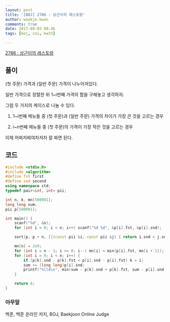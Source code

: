 ```yaml
---
layout: post
title: '[BOJ] 2786 : 상근이의 레스토랑'
author: wookje.kwon
comments: true
date: 2017-09-03 00:46
tags: [boj, coi, math]

---
```


[2786 : 상근이의 레스토랑](https://www.acmicpc.net/problem/2786)

## 풀이

(첫 주문) 가격과 (일반 주문) 가격이 나누어져있다.

일반 가격으로 정렬한 뒤 1~i번째 가격의 합을 구해놓고 생각하자.

그럼 두 가지의 케이스로 나눌 수 있다.

1. 1~i번째 메뉴들 중 (첫 주문)과 (일반 주문) 가격의 차이가 가장 큰 것을 고르는 경우

2. i~n번째 메뉴들 중 (첫 주문)의 가격이 가장 작은 것을 고르는 경우

이제 어찌저찌여차저차 잘 짜면 된다.

## 코드

```cpp
#include <stdio.h>
#include <algorithm>
#define fst first
#define snd second
using namespace std;
typedef pair<int, int> pii;

int n, k, mn[500001];
long long sum;
pii p[500001];

int main() {
	scanf("%d", &n);
	for (int i = 0; i < n; i++) scanf("%d %d", &p[i].fst, &p[i].snd);

	sort(p, p + n, [](const pii &i, const pii &j) { return i.snd < j.snd; });

	mn[n] = 2e9;
	for (int i = n - 1; i >= 0; i--) mn[i] = min(p[i].fst, mn[i + 1]);
	for (int i = 0; i < n; i++) {
		if (p[k].snd - p[k].fst < p[i].snd - p[i].fst) k = i;
		sum += (long long)p[i].snd;
		printf("%lld\n", min(sum - p[k].snd + p[k].fst, sum - p[i].snd + mn[i]));
	}

	return 0;
}
```

### 아무말  
백준, 백준 온라인 저지, BOJ, Baekjoon Online Judge